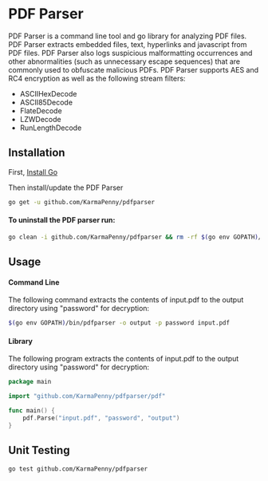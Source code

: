 # PDF Parser
PDF Parser is a command line tool and go library for analyzing PDF files. PDF Parser extracts embedded files, text, hyperlinks and javascript from PDF files. PDF Parser also logs suspicious malformatting occurrences and other abnormalities (such as unnecessary escape sequences) that are commonly used to obfuscate malicious PDFs. PDF Parser supports AES and RC4 encryption as well as the following stream filters:

* ASCIIHexDecode
* ASCII85Decode
* FlateDecode
* LZWDecode
* RunLengthDecode

## Installation
First, [Install Go](https://golang.org/doc/install#install)

Then install/update the PDF Parser
```bash
go get -u github.com/KarmaPenny/pdfparser
```

#### To uninstall the PDF parser run:
```bash
go clean -i github.com/KarmaPenny/pdfparser && rm -rf $(go env GOPATH)/src/github.com/KarmaPenny/pdfparser
```

## Usage
#### Command Line
The following command extracts the contents of input.pdf to the output directory using "password" for decryption:
```bash
$(go env GOPATH)/bin/pdfparser -o output -p password input.pdf
```

#### Library
The following program extracts the contents of input.pdf to the output directory using "password" for decryption:
```go
package main

import "github.com/KarmaPenny/pdfparser/pdf"

func main() {
	pdf.Parse("input.pdf", "password", "output")
}
```

## Unit Testing
```bash
go test github.com/KarmaPenny/pdfparser
```
